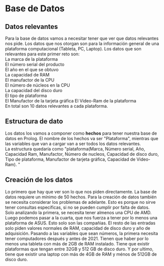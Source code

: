 # **Base de Datos**
## Datos relevantes
Para la base de datos vamos a necesitar tener que ver que datos relevantes nos pide. Los datos que nos otorgan son para la información general de una plataforma computacional (Tableta, PC, Laptop). Los datos que son relevantes para este primer reto son:  
La marca de la plataforma  
El número serial del producto  
El año en el que se obtuvo  
La capacidad de RAM  
El manufactor de la CPU  
El número de núcleos en la CPU  
La capacidad del disco duro  
El tipo de plataforma  
El Manufactor de la tarjeta gráfica
El Video-Ram de la plataforma  
En total son 10 datos relevantes a cada plataforma.
## Estructura de dato
Los datos los vamos a componer como **hechos** para tener nuestra base de datos en Prolog.
El nombre de los hechos va ser "Plataforma", mientras que las variables que van a cargar van a ser todos los datos relevantes.  
La estructura quedaría como "plataforma(Marca, Número serial, Año, Capacidad Ram, Manufactor, Número de nucleos, Capacidad de disco duro, Tipo de plataforma, Manufactor de tarjeta gráfica, Capacidad de Video-Ram). "
## Creación de los datos
Lo primero que hay que ver son lo que nos piden directamente. La base de datos requiere un mínimo de 50 hechos. Para la creación de datos también se necesita considerar los problemas de adelante. Esto es porque no sirve tener consultas especificas, si no se pueden cumplir por falta de datos. Solo analizando la primera, se necesita tener almenos una CPU de AMD. Luego podemos pasar a la cuarta, que nos fuerza a tener por lo menos una plataforma de ASUS. Esto solo son las compañias. El resto de las entradas solo piden valores normales de RAM, capacidad de disco duro y año de adquisición. Pasando a las variables que sean números, la primera necesita tener computadores después y antes de 2021. Tienen que haber por lo menos una tableta con más de 2GB de RAM instalado. Tiene que existir plataformas que tengan entre 32GB y 512 GB de disco duro. Y por ultimo, tiene que existir una laptop con más de 4GB de RAM y ménos de 512GB de disco duro.
